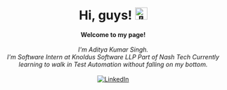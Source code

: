 <h1 align="center">Hi, guys! <img src="https://github.com/wervlad/wervlad/assets/24524555/766d336d-b87d-44ba-807c-c51de2bc6b4d" width="28px" alt="👋"></h1>

<p align="center">
    <b>Welcome to my page!</b><br><br>
    <i>
        I'm Aditya Kumar Singh.<br>
        I'm Software Intern at Knoldus Software LLP Part of Nash Tech
        Currently learning to walk in Test Automation without falling on my bottom.<br>
    </i><br>
    <a href="https://www.linkedin.com/in/adii-mca">
        <img src="https://img.shields.io/badge/LinkedIn-blue?style=flat-square&logo=linkedin" alt="LinkedIn">
    </a>
</p>
